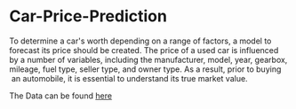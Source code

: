 # Car-Price-Prediction

To determine a car's worth depending on a range of factors, a model to forecast its price should be created. The price of a used car is influenced by a number of variables, including the manufacturer, model, year, gearbox, mileage, fuel type, seller type, and owner type. As a result, prior to buying  an automobile, it is essential to understand its true market value.

The Data can be found [here](https://raw.githubusercontent.com/amankharwal/Website-data/master/CarPrice.csv)
